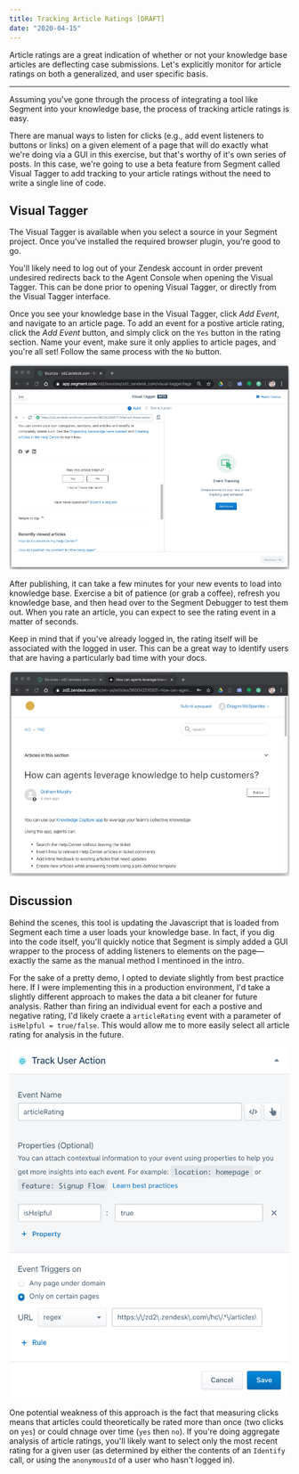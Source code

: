 ```yaml
---
title: Tracking Article Ratings [DRAFT]
date: "2020-04-15"
---
```


Article ratings are a great indication of whether or not your knowledge base articles are deflecting case submissions. Let's explicitly monitor for article ratings on both a generalized, and user specific basis.

<!-- end -->
---
Assuming you've gone through the process of integrating a tool like Segment into your knowledge base, the process of tracking article ratings is easy. 

There are manual ways to listen for clicks (e.g., add event listeners to buttons or links) on a given element of a page that will do exactly what we're doing via a GUI in this exercise, but that's worthy of it's own series of posts. In this case, we're going to use a beta feature from Segment called Visual Tagger to add tracking to your article ratings without the need to write a single line of code. 

## Visual Tagger

The Visual Tagger is available when you select a source in your Segment project. Once you've installed the required browser plugin, you're good to go. 

You'll likely need to log out of your Zendesk account in order prevent undesired redirects back to the Agent Console when opening the Visual Tagger. This can be done prior to opening Visual Tagger, or directly from the Visual Tagger interface. 

Once you see your knowledge base in the Visual Tagger, click _Add Event_, and navigate to an article page. To add an event for a postive article rating, click the _Add Event_ button, and simply click on the `Yes` button in the rating section. Name your event, make sure it only applies to article pages, and you're all set! Follow the same process with the `No` button. 

![Add Event](./add_event.gif)

After publishing, it can take a few minutes for your new events to load into knowledge base. Exercise a bit of patience (or grab a coffee), refresh you knowledge base, and then head over to the Segment Debugger to test them out. When you rate an article, you can expect to see the rating event in a matter of seconds. 

Keep in mind that if you've already logged in, the rating itself will be associated with the logged in user. This can be a great way to identify users that are having a particularly bad time with your docs. 

![Event Debug](./event_debug.gif)

## Discussion

Behind the scenes, this tool is updating the Javascript that is loaded from Segment each time a user loads your knowledge base. In fact, if you dig into the code itself, you'll quickly notice that Segment is simply added a GUI wrapper to the process of adding listeners to elements on the page—exactly the same as the manual method I mentinoed in the intro. 

For the sake of a pretty demo, I opted to deviate slightly from best practice here. If I were implementing this in a production environment, I'd take a slightly different approach to makes the data a bit cleaner for future analysis. Rather than firing an individual event for each a postive and negative rating, I'd likely craete a `articleRating` event with a parameter of `isHelpful = true/false`. This would allow me to more easily select all article rating for analysis in the future. 

![Event Improved](./event_improved.png)

One potential weakness of this approach is the fact that measuring clicks means that articles could theoretically be rated more than once (two clicks on `yes`) or could chnage over time (`yes` then `no`). If you're doing aggregate analysis of article ratings, you'll likely want to select only the most recent rating for a given user (as determined by either the contents of an `Identify` call, or using the `anonymousId` of a user who hasn't logged in). 



